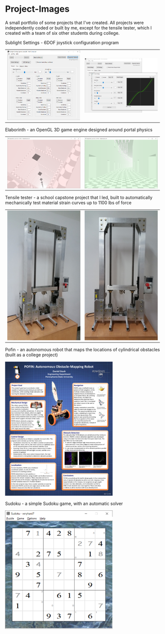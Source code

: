 # Project-Images

A small portfolio of some projects that I've created. All projects were independently coded or built by me, except for the tensile tester, which I created with a team of six other students during college.

Sublight Settings - 6DOF joystick configuration program

<table>
  <tr>
    <td><img src = "Sublight Settings A.png" width = 400></td>
    <td><img src = "Sublight Settings B.png" width = 400></td>
  </tr>
</table>

Elaborinth - an OpenGL 3D game engine designed around portal physics

<table>
  <tr>
    <td><img src = "Elaborinth 2 A.png" width = 400></td>
    <td><img src = "Elaborinth 2 B.png" width = 400></td>
  </tr>
</table>

Tensile tester - a school capstone project that I led, built to automatically mechanically test material strain curves up to 1100 lbs of force

<table>
  <tr>
    <td><img src = "Tensile Tester A.jpg" width = 350></td>
    <td><img src = "Tensile Tester B.jpg" width = 350></td>
  </tr>
</table>

Pofin - an autonomous robot that maps the locations of cylindrical obstacles (built as a college project)

<img src = "Pofin Mapping Robot.jpg" width = 350>

Sudoku - a simple Sudoku game, with an automatic solver

<img src = "Sudoku.png" width = 350>
